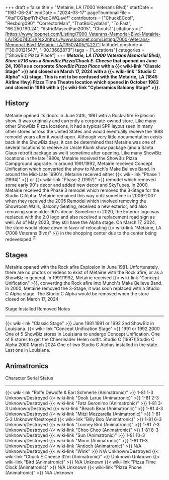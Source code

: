 +++
draft = false
title = "Metairie, LA (7000 Veterans Blvd)"
startDate = "1981-06-24"
endDate = "2024-03-17"
pageThumbnailFile = "XtsFCG1pefIYhk7eoCWQ.avif"
contributors = ["ChuckECool", "Rexburg090", "CorrectorMan", "ThatBoiCydalan", "To Fast", "66.250.190.24", "AstridMascotFan2005", "Chouts1"]
citations = ["[https://www.loopnet.com/Listing/7000-Veterans-Memorial-Blvd-Metairie-LA/19507405/](%22https://www.loopnet.com/Listing/7000-Veterans-Memorial-Blvd-Metairie-LA/19507405/%22)"]
latitudeLongitude = ["30.00121547", "-90.13682873"]
tags = ["Locations"]
categories = ["ShowBiz Pizza Place"]
+++
***Metarie, LA (7000 Veterans Memorial Blvd),* ***Store #716* was a *ShowBiz Pizza/Chuck E. Cheese* that opened on June 24, 1981 as a corporate *ShowBiz Pizza Place* with a {{< wiki-link "Classic Stage" >}} and closed on March 17, 2024 with a {{< wiki-link "Studio C Alpha" >}} stage.
This is not to be confused with the Metairie, LA (1845 Airline Hwy) Pizza Time Theatre location which opened in October 1982 and closed in 1986 with a {{< wiki-link "Cyberamics Balcony Stage" >}}.****

## History

Metairie opened its doors in June 24th, 1981 with a Rock-afire Explosion show. It was originally and currently a corporate-owned store. Like many other ShowBiz Pizza locations, it had a typical SPP layout seen in many other stores across the United States and would eventually receive the 1988 remodel years after it would open. Although very little documentation exists back in the ShowBiz days, it can be determined that Metairie was one of several locations to receive an Uncle Klunk show package (and a Santa Claus retrofit package as well) sometime after opening. Like many ShowBiz locations in the late 1980s, Metairie received the ShowBiz Pizza Campground upgrade.
In around 1991/1992, Metairie received Concept Unification which converted the show to Munch's Make Believe Band. In around the Mid-Late 1990's, Metairie received either {{< wiki-link "Phase 1 (1994)" >}} or {{< wiki-link "Phase 2 (1997)" >}} remodel which removed some early 90's decor and added new decor and SkyTubes. In 2000, Metairie received the Phase 3 remodel which removed the 3-Stage for the Studio C Alpha. Metairie remained this way until sometime in 2006-2007 when they received the 2005 Remodel which involved removing the Showroom Walls, Balcony Seating, received a new exterior, and also removing some older 90's decor. Sometime in 2020, the Exterior logo was replaced with the 2.0 logo and also received a replacement road sign as well. As of May 2023, they still have the Alpha stage. On March 17, 2024, the store would close down in favor of relocating {{< wiki-link "Metairie, LA (7008 Veterans Blvd)" >}} in the shopping center due to the center being redeveloped.<sup>(1)</sup>

## Stages

Metairie opened with the Rock afire Explosion in June 1981. Unfortunately, there are no photos or videos to exist of Metairie with the Rock afire, or as a ShowBiz in general.
In 1991/1992, Metairie received {{< wiki-link "Concept Unification" >}}, converting the Rock afire into Munch's Make Believe Band.
In 2000, Metairie removed the 3-Stage, it was soon replaced with a Studio C Alpha stage. The Studio C Alpha would be removed when the store closed on March 17, 2024

  Stage                                               Installed      Removed        Notes
  --------------------------------------------------- -------------- -------------- ---------------------------------------------------------------------------------------------------------------------------
  {{< wiki-link "Classic Stage" >}}               June 1981      1991 or 1992   2nd ShowBiz in Louisiana.
  {{< wiki-link "Concept Unification Stage" >}}   1991 or 1992   2000           One of 5 ShowBiz stores in Louisiana to undergo Concept Unification. One of 8 stores to get the Cheerleader Helen outfit.
  Studio C (1997)|Studio C Alpha                     2000           March 2024     One of two Studio C Alphas installed in the state. Last one in Louisiana.

## Animatronics

  Character                                                             Serial      Status
  --------------------------------------------------------------------- ----------- -------------------
  {{< wiki-link "Rolfe Dewolfe & Earl Schmerle (Animatronic)" >}}   1-81 1-3    Unknown/Destroyed
  {{< wiki-link "Dook Larue (Animatronic)" >}}                      1-81 2-3    Unknown/Destroyed
  {{< wiki-link "Fatz Geronimo (Animatronic)" >}}                   1-81 3-3    Unknown/Destroyed
  {{< wiki-link "Beach Bear (Animatronic)" >}}                      1-81 4-3    Unknown/Destroyed
  {{< wiki-link "Mitzi Mozzarella (Animatronic)" >}}                1-81 5-3    Unknown/Destroyed
  {{< wiki-link "Billy Bob (Animatronic)" >}}                       1-81 6-3    Unknown/Destroyed
  {{< wiki-link "Looney Bird (Animatronic)" >}}                     1-81 7-3    Unknown/Destroyed
  {{< wiki-link "Choo Choo (Animatronic)" >}}                       1-81 8-3    Unknown/Destroyed
  {{< wiki-link "Sun (Animatronic)" >}}                             1-81 10-3   Unknown/Destroyed
  {{< wiki-link "Moon (Animatronic)" >}}                            1-81 11-3   Unknown/Destroyed
  {{< wiki-link "Antioch (Animatronic)" >}}                         N/A         Unknown/Destroyed
  {{< wiki-link "Wink" >}}                                          N/A         Unknown/Destroyed
  {{< wiki-link "Chuck E Cheese 32m (Animatronic)" >}}              Unknown     Unknown
  {{< wiki-link "Bird (Animatronic)" >}}                            N/A         Unknown
  {{< wiki-link "Pizza Time Clock (Animatronic)" >}}                N/A         Unknown
  {{< wiki-link "Pizza Phone (Animatronic)" >}}                     N/A         Unknown
